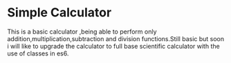 # Simple Calculator
 This is a basic calculator ,being able to perform only addition,multiplication,subtraction and division functions.Still basic but soon i will like to upgrade the calculator to full base scientific calculator with the use of classes in es6.
